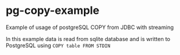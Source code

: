 pg-copy-example
===============

Example of usage of postgreSQL COPY from JDBC with streaming

In this example data is read from sqlite database and is written to PostgreSQL using `COPY table FROM STDIN`
